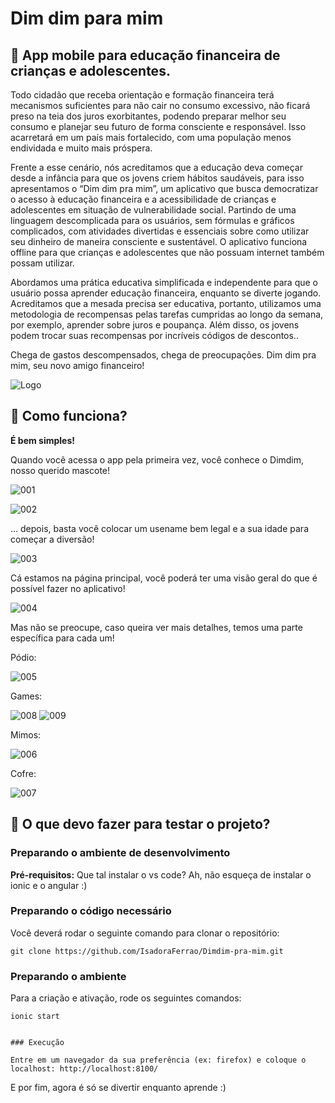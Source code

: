 # Dim dim para mim
## :raised_eyebrow: App mobile para educação financeira de crianças e adolescentes.

Todo cidadão que receba orientação e formação financeira terá mecanismos suficientes para não cair no consumo excessivo, não ficará preso na teia dos juros exorbitantes, podendo preparar melhor seu consumo e planejar seu futuro de forma consciente e responsável. Isso acarretará em um país mais fortalecido, com uma população menos endividada e muito mais próspera.


Frente a esse cenário, nós acreditamos que a educação deva começar desde a infância para que os jovens criem hábitos saudáveis, para isso apresentamos o “Dim dim pra mim”, um aplicativo que busca democratizar o acesso à educação financeira e a acessibilidade de crianças e adolescentes em situação de vulnerabilidade social. Partindo de uma linguagem descomplicada para os usuários, sem fórmulas e gráficos complicados, com atividades divertidas e essenciais sobre como utilizar seu dinheiro de maneira consciente e sustentável. O aplicativo funciona offline para que crianças e adolescentes que não possuam internet também possam utilizar.

Abordamos uma prática educativa simplificada e independente para que o usuário possa aprender educação financeira, enquanto se diverte jogando. Acreditamos que a mesada precisa ser educativa, portanto, utilizamos uma metodologia de recompensas pelas tarefas cumpridas ao longo da semana, por exemplo, aprender sobre juros e poupança. Além disso, os jovens podem trocar suas recompensas por incríveis códigos de descontos.. 

 Chega de gastos descompensados, chega de preocupações. Dim dim pra mim, seu novo amigo financeiro!
 
![Logo](https://user-images.githubusercontent.com/9161366/104855972-99291800-58ee-11eb-898f-aa483ec06354.png)

## :thinking: Como funciona?

**É bem simples!**

Quando você acessa o app pela primeira vez, você conhece o Dimdim, nosso querido mascote!

![001](https://user-images.githubusercontent.com/9161366/104856186-d9d56100-58ef-11eb-9cff-a64947983e10.png)

![002](https://user-images.githubusercontent.com/9161366/104856188-dcd05180-58ef-11eb-846a-7f3f44b1e9d7.png)


... depois, basta você colocar um usename bem legal e a sua idade para começar a diversão!

![003](https://user-images.githubusercontent.com/9161366/104856194-eb1e6d80-58ef-11eb-823c-562ed0ecba97.png)

Cá estamos na página principal, você poderá ter uma visão geral do que é possível fazer no aplicativo!

![004](https://user-images.githubusercontent.com/9161366/104856198-fc677a00-58ef-11eb-8d0e-af1bcea7ba60.png)

Mas não se preocupe, caso queira ver mais detalhes, temos uma parte específica para cada um!

Pódio:

![005](https://user-images.githubusercontent.com/9161366/104856208-0ee1b380-58f0-11eb-8471-83e26d0d174a.png)

Games:

![008](https://user-images.githubusercontent.com/9161366/104856219-1b660c00-58f0-11eb-996f-d755c8f92cb1.png)
![009](https://user-images.githubusercontent.com/9161366/104856221-202ac000-58f0-11eb-9d39-fa16146b9f91.png)

Mimos:

![006](https://user-images.githubusercontent.com/9161366/104856239-405a7f00-58f0-11eb-9931-4a2b3e543149.png)

Cofre:

![007](https://user-images.githubusercontent.com/9161366/104856244-4cded780-58f0-11eb-8eb7-0d3f693a3367.png)

## :star_struck: O que devo fazer para testar o projeto?

### Preparando o ambiente de desenvolvimento

**Pré-requisitos:** Que tal instalar o vs code? Ah, não esqueça de instalar o ionic e o angular :)

### Preparando o código necessário

Você deverá rodar o seguinte comando para clonar o repositório:

``` 
git clone https://github.com/IsadoraFerrao/Dimdim-pra-mim.git

```

### Preparando o ambiente 

Para a criação e ativação, rode os seguintes comandos:

```
ionic start

```
```

### Execução

Entre em um navegador da sua preferência (ex: firefox) e coloque o localhost: http://localhost:8100/

```

E por fim, agora é só se divertir enquanto aprende :)
